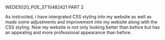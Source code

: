 WEDE5020_POE_ST10482421 PART 2

As instructed, i have intergrated CSS styling into my website as well as made some adjustments and improvement into my website along with
the CSS styling. Now my website is not only looking better than before but has an appealing and more professional appearance than before.
